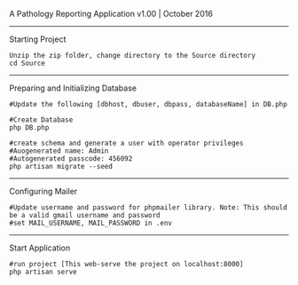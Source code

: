 A Pathology Reporting Application v1.00  | October 2016

----------------------------------
Starting Project 
```
Unzip the zip folder, change directory to the Source directory 
cd Source
```

-----------------------------------
Preparing and Initializing Database
```
#Update the following [dbhost, dbuser, dbpass, databaseName] in DB.php

#Create Database  
php DB.php

#create schema and generate a user with operator privileges 
#Auogenerated name: Admin
#Autogenerated passcode: 456092
php artisan migrate --seed 
```
----------------------
Configuring Mailer
```
#Update username and password for phpmailer library. Note: This should be a valid gmail username and password
#set MAIL_USERNAME, MAIL_PASSWORD in .env
```

----------------------
Start Application 
```
#run project [This web-serve the project on localhost:8000]
php artisan serve 
```
